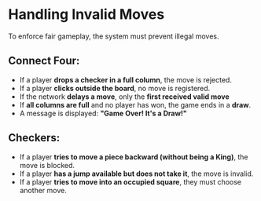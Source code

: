 # Handling Invalid Moves

To enforce fair gameplay, the system must prevent illegal moves.

## Connect Four:
- If a player **drops a checker in a full column**, the move is rejected.
- If a player **clicks outside the board**, no move is registered.
- If the network **delays a move**, only the **first received valid move**
- If **all columns are full** and no player has won, the game ends in a **draw**.
- A message is displayed: **"Game Over! It's a Draw!"**

## Checkers:
- If a player **tries to move a piece backward (without being a King)**, the move is blocked.
- If a player **has a jump available but does not take it**, the move is invalid.
- If a player **tries to move into an occupied square**, they must choose another move.